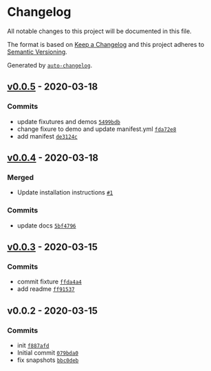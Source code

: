 # Changelog

All notable changes to this project will be documented in this file.

The format is based on [Keep a Changelog](https://keepachangelog.com/en/1.0.0/)
and this project adheres to [Semantic Versioning](https://semver.org/spec/v2.0.0.html).

Generated by [`auto-changelog`](https://github.com/CookPete/auto-changelog).

## [v0.0.5](https://github.com/sw-yx/netlify-plugin-rss/compare/v0.0.4...v0.0.5) - 2020-03-18

### Commits

- update fixutures and demos [`5499bdb`](https://github.com/sw-yx/netlify-plugin-rss/commit/5499bdb0cd9a87b78810cf2870fd723ab76314af)
- change fixure to demo and update manifest.yml [`fda72e8`](https://github.com/sw-yx/netlify-plugin-rss/commit/fda72e8adcfa3750acf8436a59a5527274cbaa13)
- add manifest [`de3124c`](https://github.com/sw-yx/netlify-plugin-rss/commit/de3124cee036327f669d7b211e32be84f6cd70f1)

## [v0.0.4](https://github.com/sw-yx/netlify-plugin-rss/compare/v0.0.3...v0.0.4) - 2020-03-18

### Merged

- Update installation instructions [`#1`](https://github.com/sw-yx/netlify-plugin-rss/pull/1)

### Commits

- update docs [`5bf4796`](https://github.com/sw-yx/netlify-plugin-rss/commit/5bf4796458428e5c3acb9f7fa5c434ab816d402e)

## [v0.0.3](https://github.com/sw-yx/netlify-plugin-rss/compare/v0.0.2...v0.0.3) - 2020-03-15

### Commits

- commit fixture [`ffda4a4`](https://github.com/sw-yx/netlify-plugin-rss/commit/ffda4a4d7fd859ce654149d24fe4c11b55d15bfe)
- add readme [`ff91537`](https://github.com/sw-yx/netlify-plugin-rss/commit/ff915372b1e634c90629fa2d5f5cb40c6aa362f6)

## v0.0.2 - 2020-03-15

### Commits

- init [`f887afd`](https://github.com/sw-yx/netlify-plugin-rss/commit/f887afd39b3435fba7075cad3b7dd76d0b0b146d)
- Initial commit [`079bda0`](https://github.com/sw-yx/netlify-plugin-rss/commit/079bda05ec4e6e900bc11036a179f40d376ad63a)
- fix snapshots [`bbc0deb`](https://github.com/sw-yx/netlify-plugin-rss/commit/bbc0deb6a1bc873cb3d3f0a37c11ad94bc154b00)
